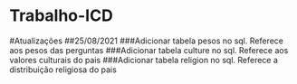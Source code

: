 # Trabalho-ICD

#Atualizações
##25/08/2021
###Adicionar tabela pesos no sql. Referece aos pesos das perguntas
###Adicionar tabela culture no sql. Referece aos valores culturais do pais
###Adicionar tabela religion no sql. Referece a distribuição religiosa do pais

